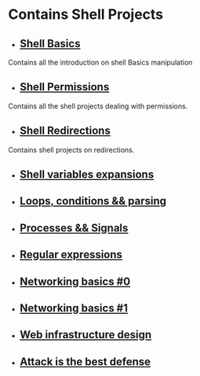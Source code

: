 # Contains Shell Projects

- ## [Shell Basics](./0x00-shell_basics)

Contains all the introduction on shell Basics manipulation

- ## [Shell Permissions](./0x01-shell_permissions)

Contains all the shell projects dealing with permissions.

- ## [Shell Redirections](./0x02-shell_redirections)

Contains shell projects on redirections.

- ## [Shell variables expansions](./0x03-shell_variables_expansions)

- ## [Loops, conditions && parsing](./0x04-loops_conditions_and_parsing)

- ## [Processes && Signals](./0x05-processes_and_signals)

- ## [Regular expressions](./0x06-regular_expressions)

- ## [Networking basics #0](./0x07-networking_basics)

- ## [Networking basics #1](./0x08-networking_basics_2)

- ## [Web infrastructure design](./0x09-web_infrastructure_design)

- ## [Attack is the best defense](./attack_is_the_best_defense)
